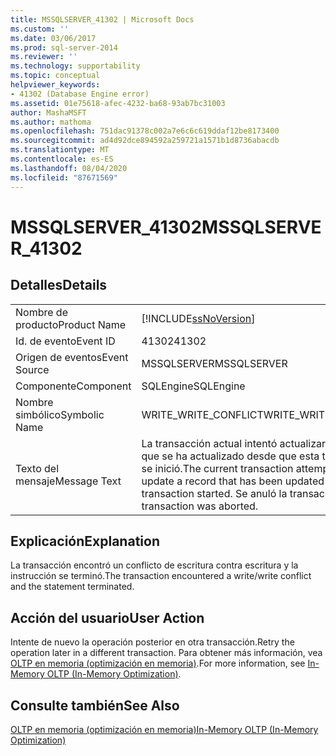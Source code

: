 ```yaml
---
title: MSSQLSERVER_41302 | Microsoft Docs
ms.custom: ''
ms.date: 03/06/2017
ms.prod: sql-server-2014
ms.reviewer: ''
ms.technology: supportability
ms.topic: conceptual
helpviewer_keywords:
- 41302 (Database Engine error)
ms.assetid: 01e75618-afec-4232-ba68-93ab7bc31003
author: MashaMSFT
ms.author: mathoma
ms.openlocfilehash: 751dac91378c002a7e6c6c619ddaf12be8173400
ms.sourcegitcommit: ad4d92dce894592a259721a1571b1d8736abacdb
ms.translationtype: MT
ms.contentlocale: es-ES
ms.lasthandoff: 08/04/2020
ms.locfileid: "87671569"
---
```

# <a name="mssqlserver_41302"></a><span data-ttu-id="81473-102">MSSQLSERVER_41302</span><span class="sxs-lookup"><span data-stu-id="81473-102">MSSQLSERVER_41302</span></span>
    
## <a name="details"></a><span data-ttu-id="81473-103">Detalles</span><span class="sxs-lookup"><span data-stu-id="81473-103">Details</span></span>  
  
|||  
|-|-|  
|<span data-ttu-id="81473-104">Nombre de producto</span><span class="sxs-lookup"><span data-stu-id="81473-104">Product Name</span></span>|[!INCLUDE[ssNoVersion](../../includes/ssnoversion-md.md)]|  
|<span data-ttu-id="81473-105">Id. de evento</span><span class="sxs-lookup"><span data-stu-id="81473-105">Event ID</span></span>|<span data-ttu-id="81473-106">41302</span><span class="sxs-lookup"><span data-stu-id="81473-106">41302</span></span>|  
|<span data-ttu-id="81473-107">Origen de eventos</span><span class="sxs-lookup"><span data-stu-id="81473-107">Event Source</span></span>|<span data-ttu-id="81473-108">MSSQLSERVER</span><span class="sxs-lookup"><span data-stu-id="81473-108">MSSQLSERVER</span></span>|  
|<span data-ttu-id="81473-109">Componente</span><span class="sxs-lookup"><span data-stu-id="81473-109">Component</span></span>|<span data-ttu-id="81473-110">SQLEngine</span><span class="sxs-lookup"><span data-stu-id="81473-110">SQLEngine</span></span>|  
|<span data-ttu-id="81473-111">Nombre simbólico</span><span class="sxs-lookup"><span data-stu-id="81473-111">Symbolic Name</span></span>|<span data-ttu-id="81473-112">WRITE_WRITE_CONFLICT</span><span class="sxs-lookup"><span data-stu-id="81473-112">WRITE_WRITE_CONFLICT</span></span>|  
|<span data-ttu-id="81473-113">Texto del mensaje</span><span class="sxs-lookup"><span data-stu-id="81473-113">Message Text</span></span>|<span data-ttu-id="81473-114">La transacción actual intentó actualizar un registro que se ha actualizado desde que esta transacción se inició.</span><span class="sxs-lookup"><span data-stu-id="81473-114">The current transaction attempted to update a record that has been updated since this transaction started.</span></span> <span data-ttu-id="81473-115">Se anuló la transacción.</span><span class="sxs-lookup"><span data-stu-id="81473-115">The transaction was aborted.</span></span>|  
  
## <a name="explanation"></a><span data-ttu-id="81473-116">Explicación</span><span class="sxs-lookup"><span data-stu-id="81473-116">Explanation</span></span>  
 <span data-ttu-id="81473-117">La transacción encontró un conflicto de escritura contra escritura y la instrucción se terminó.</span><span class="sxs-lookup"><span data-stu-id="81473-117">The transaction encountered a write/write conflict and the statement terminated.</span></span>  
  
## <a name="user-action"></a><span data-ttu-id="81473-118">Acción del usuario</span><span class="sxs-lookup"><span data-stu-id="81473-118">User Action</span></span>  
 <span data-ttu-id="81473-119">Intente de nuevo la operación posterior en otra transacción.</span><span class="sxs-lookup"><span data-stu-id="81473-119">Retry the operation later in a different transaction.</span></span> <span data-ttu-id="81473-120">Para obtener más información, vea [OLTP en memoria &#40;optimización en memoria&#41;](../in-memory-oltp/in-memory-oltp-in-memory-optimization.md).</span><span class="sxs-lookup"><span data-stu-id="81473-120">For more information, see [In-Memory OLTP &#40;In-Memory Optimization&#41;](../in-memory-oltp/in-memory-oltp-in-memory-optimization.md).</span></span>  
  
## <a name="see-also"></a><span data-ttu-id="81473-121">Consulte también</span><span class="sxs-lookup"><span data-stu-id="81473-121">See Also</span></span>  
 [<span data-ttu-id="81473-122">OLTP en memoria &#40;optimización en memoria&#41;</span><span class="sxs-lookup"><span data-stu-id="81473-122">In-Memory OLTP &#40;In-Memory Optimization&#41;</span></span>](../in-memory-oltp/in-memory-oltp-in-memory-optimization.md)  
  
  
